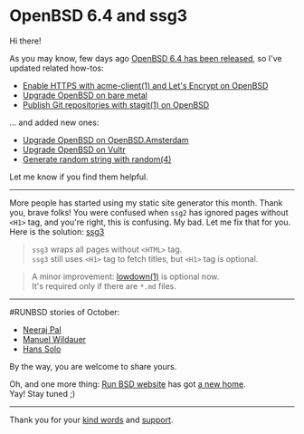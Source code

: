 # OpenBSD 6.4 and ssg3

Hi there!

As you may know, few days ago [OpenBSD 6.4 has been
released](https://www.openbsd.org/64.html), so I've updated related
how-tos:

- [Enable HTTPS with acme-client(1) and Let's Encrypt on OpenBSD](https://www.romanzolotarev.com/openbsd/acme-client.html)
- [Upgrade OpenBSD on bare metal](https://www.romanzolotarev.com/openbsd/upgrade.html)
- [Publish Git repositories with stagit(1) on OpenBSD](https://www.romanzolotarev.com/stagit.html)

... and added new ones:

- [Upgrade OpenBSD on OpenBSD.Amsterdam](https://www.romanzolotarev.com/openbsd/oams-upgrade.html)
- [Upgrade OpenBSD on Vultr](https://www.romanzolotarev.com/openbsd/vultr-upgrade.html)
- [Generate random string with random(4)](https://www.romanzolotarev.com/random.html)

Let me know if you find them helpful.

---

More people has started using my static site generator this month.
Thank you, brave folks! You were confused when `ssg2` has ignored
pages without `<H1>` tag, and you're right, this is confusing. My
bad. Let me fix that for you. Here is the solution:
[ssg3](https://www.romanzolotarev.com/ssg.html)

> `ssg3` wraps all pages without `<HTML>` tag.<br>
`ssg3` still uses `<H1>` tag to fetch titles, but `<H1>` tag is
optional.

> A minor improvement: [lowdown(1)](https://kristaps.bsd.lv/lowdown/)
is optional now.<br>
It's required only if there are `*.md` files.

---

#RUNBSD stories of October:

- [Neeraj Pal](https://www.bsdjobs.com/people/neerajpal.html)
- [Manuel Wildauer](https://www.bsdjobs.com/people/int9h.html)
- [Hans Solo](https://www.bsdjobs.com/people/pikkabird.html)

By the way, you are welcome to share yours.

Oh, and one more thing: [Run BSD website](https://runbsd.info) has
got [a new home](https://openbsd.amsterdam/?rz).<br>
Yay! Stay tuned ;)

---

Thank you for your [kind words](https://www.romanzolotarev.com/words.html)
and [support](https://www.romanzolotarev.com/sponsors.html).
